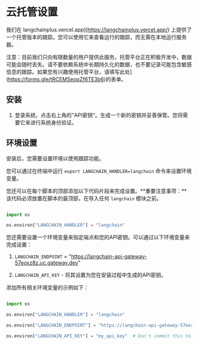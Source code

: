 # 云托管设置



我们在 langchainplus.vercel.app](https://langchainplus.vercel.app/) 上提供了一个托管版本的跟踪。您可以使用它来查看运行的跟踪，而无需在本地运行服务器。



注意：目前我们只向有限数量的用户提供此服务。托管平台正在积极开发中，数据可能会随时丢失。请不要依赖系统中长期持久化的数据，也不要记录可能包含敏感信息的跟踪。如果您有兴趣使用托管平台，请填写此处](https://forms.gle/tRCEMSeopZf6TE3b6)的表单。



## 安装



1. 登录系统，点击右上角的"API密钥"。生成一个新的密钥并妥善保管。您将需要它来进行系统身份验证。



## 环境设置



安装后，您需要设置环境以使用跟踪功能。



您可以通过在终端中运行 `export LANGCHAIN_HANDLER=langchain` 命令来设置环境变量。



您还可以在每个脚本的顶部添加以下代码片段来完成设置。**重要注意事项：**该代码必须放置在脚本的最顶部，在导入任何 `langchain` 模块之前。



```python

import os

os.environ["LANGCHAIN_HANDLER"] = "langchain"

```



您还需要设置一个环境变量来指定端点和您的API密钥。可以通过以下环境变量来完成设置：



1. `LANGCHAIN_ENDPOINT` = "https://langchain-api-gateway-57eoxz8z.uc.gateway.dev"

2. `LANGCHAIN_API_KEY` - 将其设置为您在安装过程中生成的API密钥。



添加所有相关环境变量的示例如下：



```python

import os

os.environ["LANGCHAIN_HANDLER"] = "langchain"

os.environ["LANGCHAIN_ENDPOINT"] = "https://langchain-api-gateway-57eoxz8z.uc.gateway.dev"

os.environ["LANGCHAIN_API_KEY"] = "my_api_key"  # Don't commit this to your repo! Better to set it in your terminal.

```

